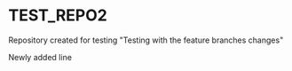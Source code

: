 # TEST_REPO2
Repository created for testing
"Testing with the feature branches changes"

Newly added line
